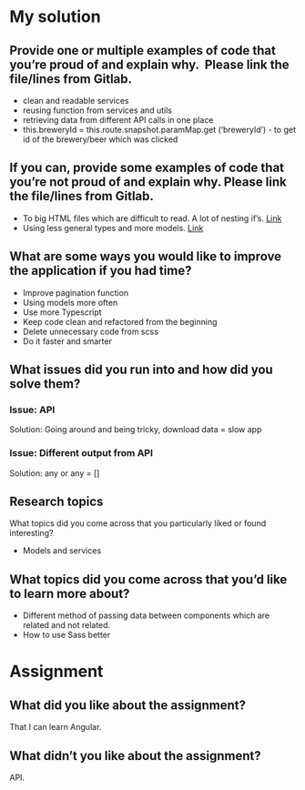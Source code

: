 # My solution

## Provide one or multiple examples of code that you’re proud of and explain why.  Please link the file/lines from Gitlab.
- clean and readable services 
- reusing function from services and utils
- retrieving data from different API calls in one place	
- this.breweryId = this.route.snapshot.paramMap.get
(‘breweryId’) - to get id of the brewery/beer which was clicked 
## If you can, provide some examples of code that you’re not proud of and explain why. Please link the file/lines from Gitlab.

- To big HTML files which are difficult to read. A lot of nesting if’s.
[Link](https://gitlab.pxlwidgets.com/pxl.widgets-heroes/assignments/blob/block1_monika/BeerApp/src/app/pages/beer/beers/beers.component.html)
- Using less general types and more models.
[Link](https://gitlab.pxlwidgets.com/pxl.widgets-heroes/assignments/blob/block1_monika/BeerApp/src/app/pages/beer/beers/beers.component.ts")

## What are some ways you would like to improve the application if you had time?
- Improve pagination function
- Using models more often
- Use more Typescript
- Keep code clean and refactored from the beginning
- Delete unnecessary code from scss
- Do it faster and smarter

## What issues did you run into and how did you solve them?
### Issue: API
Solution: Going around and being tricky, download data = slow app

### Issue: Different output from API
Solution: any or any = []

## Research topics
What topics did you come across that you particularly liked or found interesting?
- Models and services

## What topics did you come across that you’d like to learn more about?
- Different method of passing data between components which are related and not related.
- How to use Sass better

# Assignment
## What did you like about the assignment?
That I can learn Angular.
## What didn’t you like about the assignment?
API.


